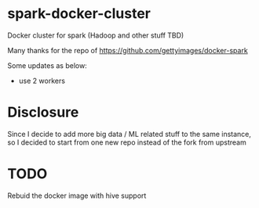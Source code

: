 # spark-docker-cluster
Docker cluster for spark (Hadoop and other stuff TBD)

Many thanks for the repo of https://github.com/gettyimages/docker-spark

Some updates as below:

* use 2 workers

# Disclosure

Since I decide to add more big data / ML related stuff to the same instance, so I decided to start from one new repo instead of the fork from upstream

# TODO
Rebuid the docker image with hive support
